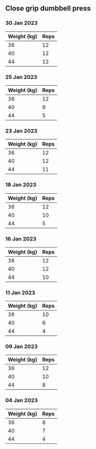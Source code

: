 ## Close grip dumbbell press

### 30 Jan 2023

| Weight (kg) | Reps |
| ----------- | ---- |
| 36 | 12 |
| 40 | 12 |
| 44 | 12 |

### 25 Jan 2023

| Weight (kg) | Reps |
| ----------- | ---- |
| 36 | 12 |
| 40 | 9 |
| 44 | 5 |

### 23 Jan 2023

| Weight (kg) | Reps |
| ----------- | ---- |
| 36 | 12 |
| 40 | 12 |
| 44 | 11 |

### 18 Jan 2023

| Weight (kg) | Reps |
| ----------- | ---- |
| 36 | 12 |
| 40 | 10 |
| 44 | 5 |

### 16 Jan 2023

| Weight (kg) | Reps |
| ----------- | ---- |
| 36 | 12 |
| 40 | 12 |
| 44 | 10 |

### 11 Jan 2023

| Weight (kg) | Reps |
| ----------- | ---- |
| 36 | 10 |
| 40 | 6 |
| 44 | 4 |

### 09 Jan 2023

| Weight (kg) | Reps |
| ----------- | ---- |
| 36 | 12 |
| 40 | 10 |
| 44 | 8 |

### 04 Jan 2023

| Weight (kg) | Reps |
| ----------- | ---- |
| 36 | 8 |
| 40 | 7 |
| 44 | 4 |